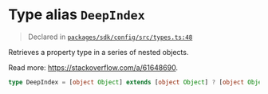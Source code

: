 # Type alias `DeepIndex`
> Declared in [`packages/sdk/config/src/types.ts:48`](https://github.com/dxos/protocols/blob/main/packages/sdk/config/src/types.ts#L48)


Retrieves a property type in a series of nested objects.

Read more: https://stackoverflow.com/a/61648690.

```ts
type DeepIndex = [object Object] extends [object Object] ? [object Object] : [object Object]
```